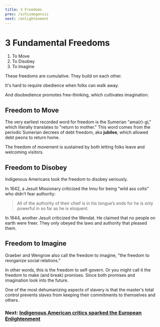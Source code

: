 ```yaml
---
title: 3 Freedoms
prev: /schismogensis
next: /enlightenment
---
```


# 3 Fundamental Freedoms

1. To Move
2. To Disobey
3. To Imagine

These freedoms are cumulative.
They build on each other.

It's hard to require obedience when folks can walk away.

And disobedience promotes free-thinking, which cultivates imagination.

## Freedom to Move

The very earliest recorded word for freedom is the Sumerian "ama(r)-gi," which literally translates to "return to mother."
This word comes from the periodic Sumerian decrees of debt freedom, aka **jubilee**, which allowed debt peons to return home.

The freedom of movement is sustained by both letting folks leave and welcoming visitors.

## Freedom to Disobey

Indigenous Americans took the freedom to disobey seriously.

In 1642, a Jesuit Missionary criticized the Innu for being “wild ass colts” who didn’t fear authority:

> All of the authority of their chief is in his tongue’s ends for he is only powerful in so far as he is eloquent.

In 1644, another Jesuit criticized the Wendat.
He claimed that no people on earth were freer.
They only obeyed the laws and authority that pleased them.

## Freedom to Imagine

Graeber and Wengrow also call the freedom to imagine, "the freedom to reorganize social relations."

In other words, this is the freedom to self-govern.
Or you might call it the freedom to make (and break) promises.
Since both promises and imagination look into the future.

One of the most dehumanizing aspects of slavery is that the master's total control prevents slaves from keeping their commitments to themselves and others.

### Next: [Indigenous American critics sparked the European Enlightenment](/enlightenment)
